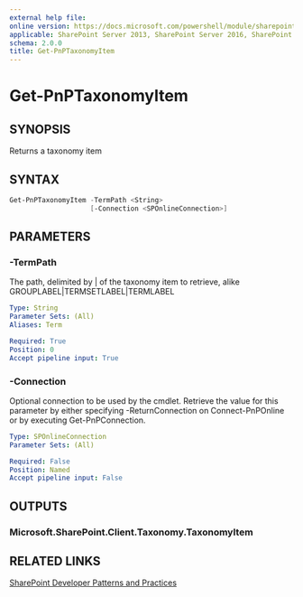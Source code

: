```yaml
---
external help file:
online version: https://docs.microsoft.com/powershell/module/sharepoint-pnp/get-pnptaxonomyitem
applicable: SharePoint Server 2013, SharePoint Server 2016, SharePoint Server 2019, SharePoint Online
schema: 2.0.0
title: Get-PnPTaxonomyItem
---
```


# Get-PnPTaxonomyItem

## SYNOPSIS
Returns a taxonomy item

## SYNTAX 

```powershell
Get-PnPTaxonomyItem -TermPath <String>
                    [-Connection <SPOnlineConnection>]
```

## PARAMETERS

### -TermPath
The path, delimited by | of the taxonomy item to retrieve, alike GROUPLABEL|TERMSETLABEL|TERMLABEL

```yaml
Type: String
Parameter Sets: (All)
Aliases: Term

Required: True
Position: 0
Accept pipeline input: True
```

### -Connection
Optional connection to be used by the cmdlet. Retrieve the value for this parameter by either specifying -ReturnConnection on Connect-PnPOnline or by executing Get-PnPConnection.

```yaml
Type: SPOnlineConnection
Parameter Sets: (All)

Required: False
Position: Named
Accept pipeline input: False
```

## OUTPUTS

### Microsoft.SharePoint.Client.Taxonomy.TaxonomyItem

## RELATED LINKS

[SharePoint Developer Patterns and Practices](https://aka.ms/sppnp)